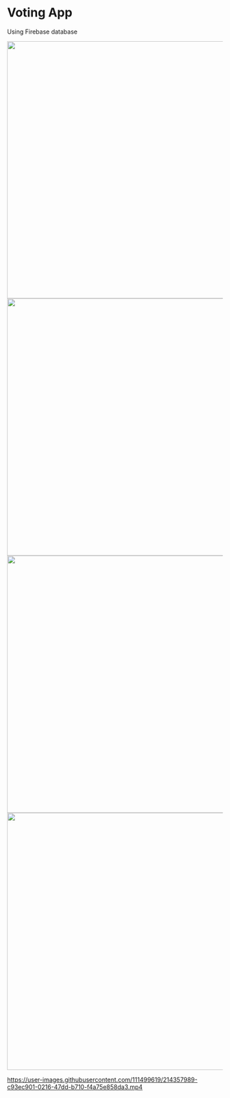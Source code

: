 # Voting App
   Using Firebase database
 

<img src="https://user-images.githubusercontent.com/111499619/214357043-3efd9790-a87b-4e2b-b693-fcb713612a06.jpeg" style=" height:600PX; " data-target="animated-image.originalImage">                     <img src="https://user-images.githubusercontent.com/111499619/214357147-ff3422c8-b786-40f5-b6e6-fddb51143b16.jpeg" style=" height:600PX; " data-target="animated-image.originalImage">                 
<img src="https://user-images.githubusercontent.com/111499619/214357198-7c9958c6-a033-4e93-b448-12adb2f824c0.jpeg" style=" height:600PX; " data-target="animated-image.originalImage">                     <img src="https://user-images.githubusercontent.com/111499619/214357300-13f9dc18-24fe-45a1-8cfb-729106d25f9f.jpeg" style=" height:600PX; " data-target="animated-image.originalImage">




https://user-images.githubusercontent.com/111499619/214357989-c93ec901-0216-47dd-b710-f4a75e858da3.mp4

